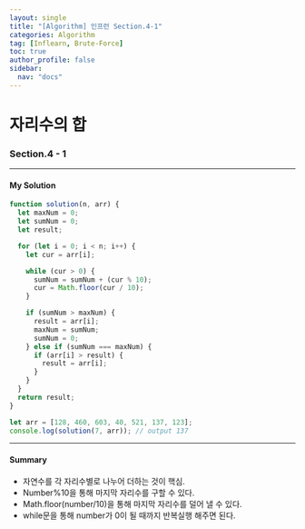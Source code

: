 ```yaml
---
layout: single
title: "[Algorithm] 인프런 Section.4-1"
categories: Algorithm
tag: [Inflearn, Brute-Force]
toc: true
author_profile: false
sidebar:
  nav: "docs"
---
```


# 자리수의 합

### Section.4 - 1

---

#### My Solution

```javascript
function solution(n, arr) {
  let maxNum = 0;
  let sumNum = 0;
  let result;

  for (let i = 0; i < n; i++) {
    let cur = arr[i];

    while (cur > 0) {
      sumNum = sumNum + (cur % 10);
      cur = Math.floor(cur / 10);
    }

    if (sumNum > maxNum) {
      result = arr[i];
      maxNum = sumNum;
      sumNum = 0;
    } else if (sumNum === maxNum) {
      if (arr[i] > result) {
        result = arr[i];
      }
    }
  }
  return result;
}

let arr = [128, 460, 603, 40, 521, 137, 123];
console.log(solution(7, arr)); // output 137
```

---

#### Summary

- 자연수를 각 자리수별로 나누어 더하는 것이 핵심.
- Number%10을 통해 마지막 자리수를 구할 수 있다.
- Math.floor(number/10)을 통해 마지막 자리수를 덜어 낼 수 있다.
- while문을 통해 number가 0이 될 때까지 반복실행 해주면 된다.

